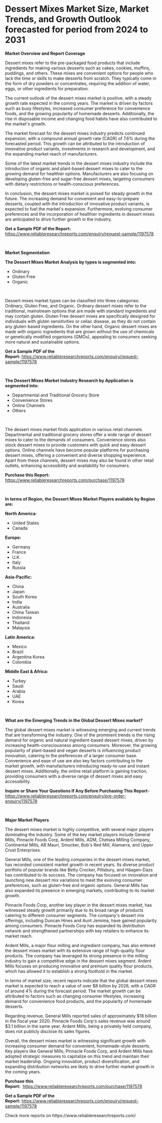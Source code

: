 <p><h1>Dessert Mixes Market Size, Market Trends, and Growth Outlook forecasted for period from 2024 to 2031</h1></p><p><strong>Market Overview and Report Coverage</strong></p>
<p><p>Dessert mixes refer to the pre-packaged food products that include ingredients for making various desserts such as cakes, cookies, muffins, puddings, and others. These mixes are convenient options for people who lack the time or skills to make desserts from scratch. They typically come in the form of dry powders or concentrates, requiring the addition of water, eggs, or other ingredients for preparation.</p><p>The current outlook of the dessert mixes market is positive, with a steady growth rate expected in the coming years. The market is driven by factors such as busy lifestyles, increased consumer preference for convenience foods, and the growing popularity of homemade desserts. Additionally, the rise in disposable income and changing food habits have also contributed to the market's growth.</p><p>The market forecast for the dessert mixes industry predicts continued expansion, with a compound annual growth rate (CAGR) of 7.6% during the forecasted period. This growth can be attributed to the introduction of innovative product variants, investments in research and development, and the expanding market reach of manufacturers.</p><p>Some of the latest market trends in the dessert mixes industry include the introduction of organic and plant-based dessert mixes to cater to the growing demand for healthier options. Manufacturers are also focusing on developing gluten-free and sugar-free dessert mixes, targeting consumers with dietary restrictions or health-conscious preferences.</p><p>In conclusion, the dessert mixes market is poised for steady growth in the future. The increasing demand for convenient and easy-to-prepare desserts, coupled with the introduction of innovative product variants, is expected to fuel the market's expansion. Furthermore, evolving consumer preferences and the incorporation of healthier ingredients in dessert mixes are anticipated to drive further growth in the industry.</p></p>
<p><strong>Get a Sample PDF of the Report:</strong> <a href="https://www.reliableresearchreports.com/enquiry/request-sample/1197578">https://www.reliableresearchreports.com/enquiry/request-sample/1197578</a></p>
<p>&nbsp;</p>
<p><strong>Market Segmentation</strong></p>
<p><strong>The Dessert Mixes Market Analysis by types is segmented into:</strong></p>
<p><ul><li>Ordinary</li><li>Gluten Free</li><li>Organic</li></ul></p>
<p>&nbsp;</p>
<p><p>Dessert mixes market types can be classified into three categories: Ordinary, Gluten Free, and Organic. Ordinary dessert mixes refer to the traditional, mainstream options that are made with standard ingredients and may contain gluten. Gluten Free dessert mixes are specifically designed for individuals with gluten sensitivities or celiac disease, as they do not contain any gluten-based ingredients. On the other hand, Organic dessert mixes are made with organic ingredients that are grown without the use of chemicals or genetically modified organisms (GMOs), appealing to consumers seeking more natural and sustainable options.</p></p>
<p><strong>Get a Sample PDF of the Report:</strong>&nbsp;<a href="https://www.reliableresearchreports.com/enquiry/request-sample/1197578">https://www.reliableresearchreports.com/enquiry/request-sample/1197578</a></p>
<p>&nbsp;</p>
<p><strong>The Dessert Mixes Market Industry Research by Application is segmented into:</strong></p>
<p><ul><li>Departmental and Traditional Grocery Store</li><li>Convenience Stores</li><li>Online Channels</li><li>Others</li></ul></p>
<p>&nbsp;</p>
<p><p>The dessert mixes market finds application in various retail channels. Departmental and traditional grocery stores offer a wide range of dessert mixes to cater to the demands of consumers. Convenience stores also stock dessert mixes to provide customers with quick and easy dessert options. Online channels have become popular platforms for purchasing dessert mixes, offering a convenient and diverse shopping experience. Apart from these channels, dessert mixes may also be found in other retail outlets, enhancing accessibility and availability for consumers.</p></p>
<p><strong>Purchase this Report:</strong>&nbsp; <a href="https://www.reliableresearchreports.com/purchase/1197578">https://www.reliableresearchreports.com/purchase/1197578</a></p>
<p>&nbsp;</p>
<p><strong>In terms of Region, the Dessert Mixes Market Players available by Region are:</strong></p>
<p>
    <p> <strong> North America: </strong>
        <ul>
            <li>United States</li>
            <li>Canada</li>
        </ul>
        </p> 
    <p> <strong> Europe: </strong>
        <ul>
            <li>Germany</li>
            <li>France</li>
            <li>U.K.</li>
            <li>Italy</li>
            <li>Russia</li>
        </ul>
        </p> 
    <p> <strong> Asia-Pacific: </strong>
        <ul>
            <li>China</li>
            <li>Japan</li>
            <li>South Korea</li>
            <li>India</li>
            <li>Australia</li>
            <li>China Taiwan</li>
            <li>Indonesia</li>
            <li>Thailand</li>
            <li>Malaysia</li>
        </ul>
        </p> 
    <p> <strong> Latin America: </strong>
        <ul>
            <li>Mexico</li>
            <li>Brazil</li>
            <li>Argentina Korea</li>
            <li>Colombia</li>
        </ul>
        </p> 
    <p> <strong> Middle East & Africa: </strong>
        <ul>
            <li>Turkey</li>
            <li>Saudi</li>
            <li>Arabia</li>
            <li>UAE</li>
            <li>Korea</li>
        </ul>
    </p>
    </p>
<p>&nbsp;</p>
<p><strong>What are the Emerging Trends in the Global Dessert Mixes market?</strong></p>
<p><p>The global dessert mixes market is witnessing emerging and current trends that are transforming the industry. One of the prominent trends is the rising demand for organic and natural ingredient-based dessert mixes, driven by increasing health-consciousness among consumers. Moreover, the growing popularity of plant-based and vegan desserts is influencing product innovation, catering to the preferences of a larger consumer base. Convenience and ease of use are also key factors contributing to the market growth, with manufacturers introducing ready-to-use and instant dessert mixes. Additionally, the online retail platform is gaining traction, providing consumers with a diverse range of dessert mixes and easy accessibility.</p></p>
<p><strong>Inquire or Share Your Questions If Any Before Purchasing This Report</strong>- <a href="https://www.reliableresearchreports.com/enquiry/pre-order-enquiry/1197578">https://www.reliableresearchreports.com/enquiry/pre-order-enquiry/1197578</a></p>
<p>&nbsp;</p>
<p><strong>Major Market Players</strong></p>
<p><p>The dessert mixes market is highly competitive, with several major players dominating the industry. Some of the key market players include General Mills, Pinnacle Foods Corp, Ardent Mills, ADM, Chelsea Milling Company, Continental Mills, AB Mauri, Smucker, Bob's Red Mill, Alamarra, and Upper Crust Enterprises. </p><p>General Mills, one of the leading companies in the dessert mixes market, has recorded consistent market growth in recent years. Its diverse product portfolio of popular brands like Betty Crocker, Pillsbury, and Häagen-Dazs has contributed to its success. The company has focused on innovation and launching new dessert mix variations to meet the evolving consumer preferences, such as gluten-free and organic options. General Mills has also expanded its presence in emerging markets, contributing to its market growth.</p><p>Pinnacle Foods Corp, another key player in the dessert mixes market, has witnessed steady growth primarily due to its broad range of products catering to different consumer segments. The company's dessert mix offerings, including Duncan Hines and Aunt Jemima, have gained popularity among consumers. Pinnacle Foods Corp has expanded its distribution network and strengthened partnerships with key retailers to enhance its market reach.</p><p>Ardent Mills, a major flour milling and ingredient company, has also entered the dessert mixes market with its extensive range of high-quality flour products. The company has leveraged its strong presence in the milling industry to gain a competitive edge in the dessert mixes segment. Ardent Mills focuses on producing innovative and premium quality flour products, which has allowed it to establish a strong foothold in the market.</p><p>In terms of market size, recent reports indicate that the global dessert mixes market is expected to reach a value of over $8 billion by 2026, with a CAGR of around 4% during the forecast period. The market growth can be attributed to factors such as changing consumer lifestyles, increasing demand for convenience food products, and the popularity of homemade desserts.</p><p>Regarding revenue, General Mills reported sales of approximately $18 billion in the fiscal year 2020. Pinnacle Foods Corp's sales revenue was around $3.1 billion in the same year. Ardent Mills, being a privately held company, does not publicly disclose its sales figures.</p><p>Overall, the dessert mixes market is witnessing significant growth with increasing consumer demand for convenient, homemade-style desserts. Key players like General Mills, Pinnacle Foods Corp, and Ardent Mills have adopted strategic measures to capitalize on this trend and maintain their market leadership. Ongoing innovation, product diversification, and expanding distribution networks are likely to drive further market growth in the coming years.</p></p>
<p><strong>Purchase this Report:</strong>&nbsp;&nbsp;<a href="https://www.reliableresearchreports.com/purchase/1197578">https://www.reliableresearchreports.com/purchase/1197578</a></p>
<p></p>
<p><strong>Get a Sample PDF of the Report:</strong>&nbsp;<a href="https://www.reliableresearchreports.com/enquiry/request-sample/1197578">https://www.reliableresearchreports.com/enquiry/request-sample/1197578</a></p>
<p>Check more reports on https://www.reliableresearchreports.com/</p>